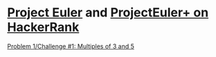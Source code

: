 # [Project Euler](https://projecteuler.net) and [ProjectEuler+ on HackerRank](https://www.hackerrank.com/contests/projecteuler)

[Problem 1/Challenge #1: Multiples of 3 and 5](001%20-%20Multiples%20of%203%20and%205)
